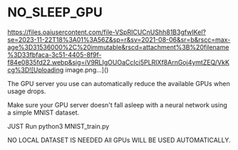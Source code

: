 # NO_SLEEP_GPU
https://files.oaiusercontent.com/file-VSpRICUCnUShh81B3gfwIKel?se=2023-11-22T18%3A01%3A56Z&sp=r&sv=2021-08-06&sr=b&rscc=max-age%3D31536000%2C%20immutable&rscd=attachment%3B%20filename%3D33fbfaca-3c51-4405-8f9f-f84e0835fd22.webp&sig=iV9RLIgOUOaCcIci5PLRIXf8ArnGoj4ymtZEQ/VkKcg%3D![Uploading image.png…]()


The GPU server you use can automatically reduce the available GPUs when usage drops.  

Make sure your GPU server doesn't fall asleep with a neural network using a simple MNIST dataset.

JUST Run python3 MNIST_train.py

NO LOCAL DATASET IS NEEDED
All GPUs WILL BE USED AUTOMATICALLY.
